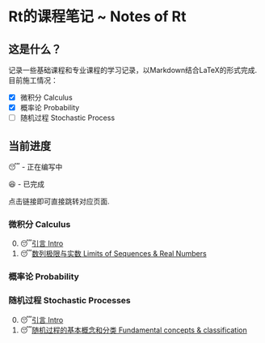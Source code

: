 # Rt的课程笔记  ~ Notes of Rt

## 这是什么？

记录一些基础课程和专业课程的学习记录，以Markdown结合LaTeX的形式完成.目前施工情况：

- [x] 微积分 Calculus
- [x] 概率论 Probability
- [ ] 随机过程 Stochastic Process

## 当前进度

:sleeping: - 正在编写中

:satisfied: - 已完成

点击链接即可直接跳转对应页面.

### 微积分 Calculus

0. :sleeping:[引言 Intro](./Calculus/0_Intro.md)
1. :sleeping:[数列极限与实数 Limits of Sequences & Real Numbers](./Calculus/1_Limits_and_real_numbers.md)

### 概率论 Probability

### 随机过程 Stochastic Processes

0. :sleeping:[引言 Intro](./Stochastic_Processses/0_Intro.md)
1. :sleeping:[随机过程的基本概念和分类 Fundamental concepts & classification](./Stochastic_Processses/1_Concepts_and_classification.md)